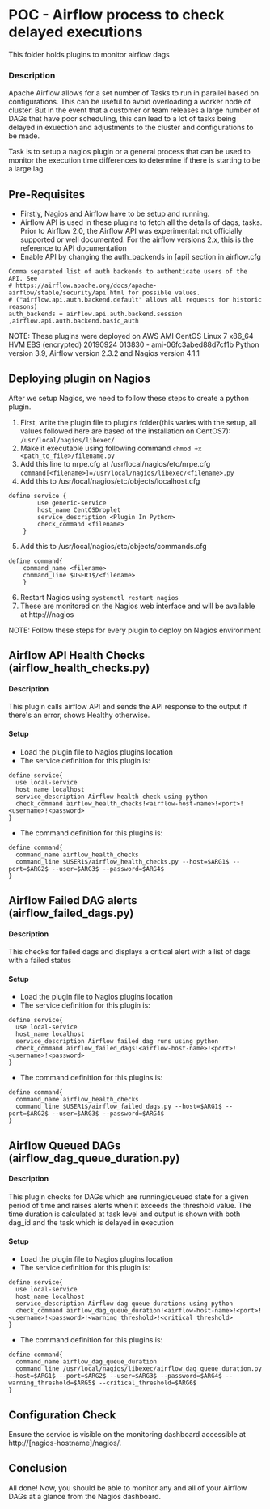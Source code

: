 # POC - Airflow process to check delayed executions
This folder holds plugins to monitor airflow dags

### Description
Apache Airflow allows for a set number of Tasks to run in parallel based on configurations. This can be useful to avoid overloading a worker node of cluster. But in the event that a customer or team releases a large number of DAGs that have poor scheduling, this can lead to a lot of tasks being delayed in exuection and adjustments to the cluster and configurations to be made.

Task is to setup a nagios plugin or a general process that can be used to monitor the execution time differences to determine if there is starting to be a large lag.

## Pre-Requisites
- Firstly, Nagios and Airflow have to be setup and running.
- Airflow API is used in these plugins to fetch all the details of dags, tasks. Prior to Airflow 2.0, the Airflow API was experimental: not officially supported or well documented. For the airflow versions 2.x, this is the reference to API documentation
- Enable API by changing the auth_backends in [api] section in airflow.cfg
```
Comma separated list of auth backends to authenticate users of the API. See
# https://airflow.apache.org/docs/apache-airflow/stable/security/api.html for possible values.
# ("airflow.api.auth.backend.default" allows all requests for historic reasons)
auth_backends = airflow.api.auth.backend.session ,airflow.api.auth.backend.basic_auth
```
NOTE: These plugins were deployed on AWS AMI 
CentOS Linux 7 x86_64 HVM EBS (encrypted) 20190924 013830 - ami-06fc3abed88d7cf1b
Python version 3.9, Airflow version 2.3.2 and Nagios version 4.1.1

## Deploying plugin on Nagios
After we setup Nagios, we need to follow these steps to create a python plugin. 

1. First, write the plugin file to plugins folder(this varies with the setup, all values followed here are based of the installation on CentOS7):
``` /usr/local/nagios/libexec/ ```
2. Make it executable using following command
``` chmod +x <path_to_file>/filename.py ```
3. Add this line to nrpe.cfg at /usr/local/nagios/etc/nrpe.cfg
```command[<filename>]=/usr/local/nagios/libexec/<filename>.py ```
4. Add this to /usr/local/nagios/etc/objects/localhost.cfg
```
define service { 
		use generic-service 
		host_name CentOSDroplet
		service_description <Plugin In Python> 								
		check_command <filename> 
	}
```
5. Add this to /usr/local/nagios/etc/objects/commands.cfg
```
define command{
	command_name <filename>	
	command_line $USER1$/<filename> 
	}
```
6. Restart Nagios using 
``` systemctl restart nagios ```
7. These are monitored on the Nagios web interface and will be available at http://<hostname>/nagios

NOTE: Follow these steps for every plugin to deploy on Nagios environment

## Airflow API Health Checks (airflow_health_checks.py)
#### Description
This plugin calls airflow API and sends the API response to the output if there's an error, shows Healthy otherwise.

#### Setup
- Load the plugin file to Nagios plugins location
- The service definition for this plugin is:
```
define service{
  use local-service
  host_name localhost
  service_description Airflow health check using python
  check_command airflow_health_checks!<airflow-host-name>!<port>!<username>!<password>
}
```
- The command definition for this plugins is:
```
define command{
  command_name airflow_health_checks
  command_line $USER1$/airflow_health_checks.py --host=$ARG1$ --port=$ARG2$ --user=$ARG3$ --password=$ARG4$
}
```

## Airflow Failed DAG alerts (airflow_failed_dags.py)
#### Description
This checks for failed dags and displays a critical alert with a list of dags with a failed status

#### Setup
- Load the plugin file to Nagios plugins location
- The service definition for this plugin is:
```
define service{
  use local-service
  host_name localhost
  service_description Airflow failed dag runs using python
  check_command airflow_failed_dags!<airflow-host-name>!<port>!<username>!<password>
}
```
- The command definition for this plugins is:
```
define command{
  command_name airflow_health_checks
  command_line $USER1$/airflow_failed_dags.py --host=$ARG1$ --port=$ARG2$ --user=$ARG3$ --password=$ARG4$
}
```

## Airflow Queued DAGs (airflow_dag_queue_duration.py)
#### Description
This plugin checks for DAGs which are running/queued state for a given period of time and raises alerts when it exceeds the threshold value. The time duration is calculated at task level and output is shown with both dag_id and the task which is delayed in execution

#### Setup
- Load the plugin file to Nagios plugins location
- The service definition for this plugin is:
```
define service{
  use local-service
  host_name localhost
  service_description Airflow dag queue durations using python
  check_command airflow_dag_queue_duration!<airflow-host-name>!<port>!<username>!<password>!<warning_threshold>!<critical_threshold>
}
```
- The command definition for this plugins is:
```
define command{
  command_name airflow_dag_queue_duration
  command_line /usr/local/nagios/libexec/airflow_dag_queue_duration.py --host=$ARG1$ --port=$ARG2$ --user=$ARG3$ --password=$ARG4$ --warning_threshold=$ARG5$ --critical_threshold=$ARG6$
}
```

## Configuration Check
Ensure the service is visible on the monitoring dashboard accessible at http://[nagios-hostname]/nagios/.

## Conclusion
All done! Now, you should be able to monitor any and all of your Airflow DAGs at a glance from the Nagios dashboard.